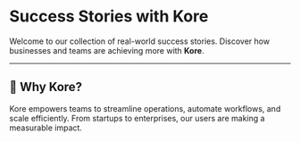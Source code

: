 # Success Stories with Kore

Welcome to our collection of real-world success stories. Discover how businesses and teams are achieving more with **Kore**.

---

## 🚀 Why Kore?

Kore empowers teams to streamline operations, automate workflows, and scale efficiently. From startups to enterprises, our users are making a measurable impact.